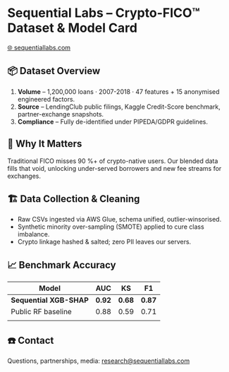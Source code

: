 # Sequential Labs – Crypto-FICO™ Dataset & Model Card  
[🌐 sequentiallabs.com](http://sequentiallabs.com/)  

## 📦 Dataset Overview
1. **Volume** – 1,200,000 loans · 2007-2018 · 47 features + 15 anonymised engineered factors.
2. **Source** – LendingClub public filings, Kaggle Credit-Score benchmark, partner-exchange snapshots.
3. **Compliance** – Fully de-identified under PIPEDA/GDPR guidelines.

## 🚀 Why It Matters
Traditional FICO misses 90 %+ of crypto-native users. Our blended data fills that void, unlocking under-served borrowers and new fee streams for exchanges.

## 🏗️ Data Collection & Cleaning
* Raw CSVs ingested via AWS Glue, schema unified, outlier-winsorised.
* Synthetic minority over-sampling (SMOTE) applied to cure class imbalance.
* Crypto linkage hashed & salted; zero PII leaves our servers.

## 📈 Benchmark Accuracy

| Model                                          | AUC      | KS       | F1       |
| ---------------------------------------------- | -------- | -------- | -------- |
| **Sequential XGB-SHAP**                        | **0.92** | **0.68** | **0.87** |
| Public RF baseline                             | 0.88     | 0.59     | 0.71     |
| |          |          |          |

## ☎️ Contact
Questions, partnerships, media: research@sequentiallabs.com
